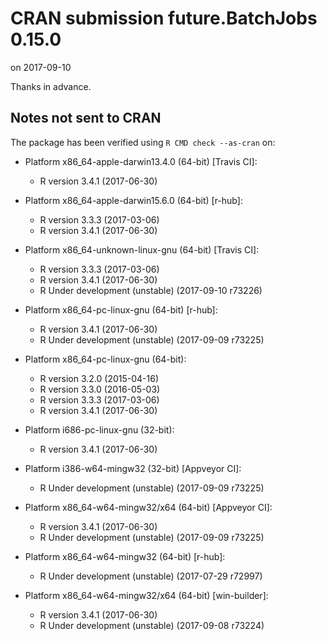 # CRAN submission future.BatchJobs 0.15.0

on 2017-09-10

Thanks in advance.


## Notes not sent to CRAN

The package has been verified using `R CMD check --as-cran` on:

* Platform x86_64-apple-darwin13.4.0 (64-bit) [Travis CI]:
  - R version 3.4.1 (2017-06-30)

* Platform x86_64-apple-darwin15.6.0 (64-bit) [r-hub]:
  - R version 3.3.3 (2017-03-06)
  - R version 3.4.1 (2017-06-30)

* Platform x86_64-unknown-linux-gnu (64-bit) [Travis CI]:
  - R version 3.3.3 (2017-03-06)
  - R version 3.4.1 (2017-06-30)
  - R Under development (unstable) (2017-09-10 r73226)

* Platform x86_64-pc-linux-gnu (64-bit) [r-hub]:
  - R version 3.4.1 (2017-06-30)
  - R Under development (unstable) (2017-09-09 r73225)

* Platform x86_64-pc-linux-gnu (64-bit):
  - R version 3.2.0 (2015-04-16)
  - R version 3.3.0 (2016-05-03)
  - R version 3.3.3 (2017-03-06)
  - R version 3.4.1 (2017-06-30)

* Platform i686-pc-linux-gnu (32-bit):
  - R version 3.4.1 (2017-06-30)

* Platform i386-w64-mingw32 (32-bit) [Appveyor CI]:
  - R Under development (unstable) (2017-09-09 r73225)

* Platform x86_64-w64-mingw32/x64 (64-bit) [Appveyor CI]:
  - R version 3.4.1 (2017-06-30)
  - R Under development (unstable) (2017-09-09 r73225)

* Platform x86_64-w64-mingw32 (64-bit) [r-hub]:
  - R Under development (unstable) (2017-07-29 r72997)

* Platform x86_64-w64-mingw32/x64 (64-bit) [win-builder]:
  - R version 3.4.1 (2017-06-30)
  - R Under development (unstable) (2017-09-08 r73224)

